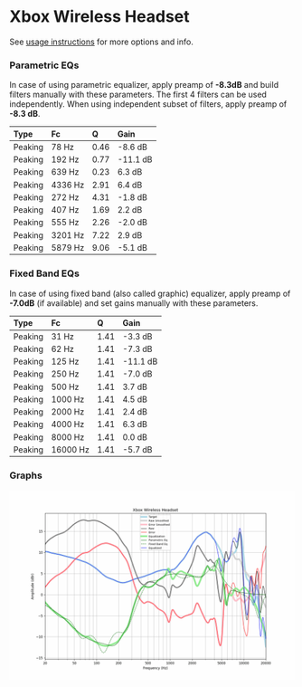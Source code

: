 # Xbox Wireless Headset
See [usage instructions](https://github.com/jaakkopasanen/AutoEq#usage) for more options and info.

### Parametric EQs
In case of using parametric equalizer, apply preamp of **-8.3dB** and build filters manually
with these parameters. The first 4 filters can be used independently.
When using independent subset of filters, apply preamp of **-8.3 dB**.

| Type    | Fc      |    Q | Gain     |
|:--------|:--------|:-----|:---------|
| Peaking | 78 Hz   | 0.46 | -8.6 dB  |
| Peaking | 192 Hz  | 0.77 | -11.1 dB |
| Peaking | 639 Hz  | 0.23 | 6.3 dB   |
| Peaking | 4336 Hz | 2.91 | 6.4 dB   |
| Peaking | 272 Hz  | 4.31 | -1.8 dB  |
| Peaking | 407 Hz  | 1.69 | 2.2 dB   |
| Peaking | 555 Hz  | 2.26 | -2.0 dB  |
| Peaking | 3201 Hz | 7.22 | 2.9 dB   |
| Peaking | 5879 Hz | 9.06 | -5.1 dB  |

### Fixed Band EQs
In case of using fixed band (also called graphic) equalizer, apply preamp of **-7.0dB**
(if available) and set gains manually with these parameters.

| Type    | Fc       |    Q | Gain     |
|:--------|:---------|:-----|:---------|
| Peaking | 31 Hz    | 1.41 | -3.3 dB  |
| Peaking | 62 Hz    | 1.41 | -7.3 dB  |
| Peaking | 125 Hz   | 1.41 | -11.1 dB |
| Peaking | 250 Hz   | 1.41 | -7.0 dB  |
| Peaking | 500 Hz   | 1.41 | 3.7 dB   |
| Peaking | 1000 Hz  | 1.41 | 4.5 dB   |
| Peaking | 2000 Hz  | 1.41 | 2.4 dB   |
| Peaking | 4000 Hz  | 1.41 | 6.3 dB   |
| Peaking | 8000 Hz  | 1.41 | 0.0 dB   |
| Peaking | 16000 Hz | 1.41 | -5.7 dB  |

### Graphs
![](./Xbox%20Wireless%20Headset.png)
